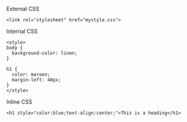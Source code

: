 External CSS

    <link rel="stylesheet" href="mystyle.css">

Internal CSS

    <style>
    body {
      background-color: linen;
    }
    
    h1 {
      color: maroon;
      margin-left: 40px;
    }
    </style>

Inline CSS

    <h1 style="color:blue;text-align:center;">This is a heading</h1>

    

